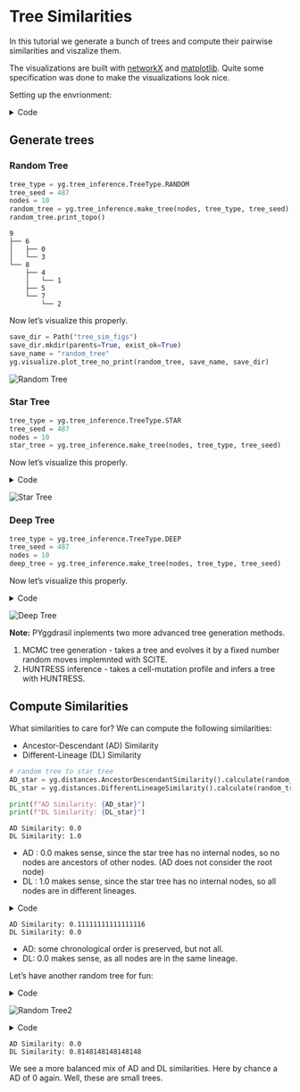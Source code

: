 # Tree Similarities

In this tutorial we generate a bunch of trees and compute their pairwise
similarities and viszalize them.

The visualizations are built with [networkX](https://networkx.org/) and
[matplotlib](https://matplotlib.org/). Quite some specification was done
to make the visualizations look nice.

Setting up the envrionment:

<details>
<summary>Code</summary>

``` python
## imports
import pyggdrasil as yg
from pathlib import Path
import matplotlib.pyplot as plt

# matplotlib inline
%matplotlib inline 
```

</details>

## Generate trees

### Random Tree

``` python
tree_type = yg.tree_inference.TreeType.RANDOM
tree_seed = 487
nodes = 10
random_tree = yg.tree_inference.make_tree(nodes, tree_type, tree_seed)
random_tree.print_topo()
```

    9
    ├── 6
    │   ├── 0
    │   └── 3
    └── 8
        ├── 4
        │   └── 1
        ├── 5
        └── 7
            └── 2

Now let’s visualize this properly.

``` python
save_dir = Path("tree_sim_figs")
save_dir.mkdir(parents=True, exist_ok=True)
save_name = "random_tree"
yg.visualize.plot_tree_no_print(random_tree, save_name, save_dir)
```

![Random Tree](../tree_sim_figs/random_tree.svg)

### Star Tree

``` python
tree_type = yg.tree_inference.TreeType.STAR
tree_seed = 487
nodes = 10
star_tree = yg.tree_inference.make_tree(nodes, tree_type, tree_seed)
```

Now let’s visualize this properly.

<details>
<summary>Code</summary>

``` python
save_name = "star_tree"
yg.visualize.plot_tree_no_print(star_tree, save_name, save_dir)
```

</details>

![Star Tree](../tree_sim_figs/star_tree.svg)

### Deep Tree

``` python
tree_type = yg.tree_inference.TreeType.DEEP
tree_seed = 487
nodes = 10
deep_tree = yg.tree_inference.make_tree(nodes, tree_type, tree_seed)
```

Now let’s visualize this properly.

<details>
<summary>Code</summary>

``` python
save_name = "deep_tree"
yg.visualize.plot_tree_no_print(deep_tree, save_name, save_dir)
```

</details>

![Deep Tree](../tree_sim_figs/deep_tree.svg)

**Note:** PYggdrasil inplements two more advanced tree generation
methods.

1.  MCMC tree generation - takes a tree and evolves it by a fixed number
    random moves implemnted with SCITE.
2.  HUNTRESS inference - takes a cell-mutation profile and infers a tree
    with HUNTRESS.

## Compute Similarities

What similarities to care for? We can compute the following
similarities:

- Ancestor-Descendant (AD) Similarity
- Different-Lineage (DL) Similarity

``` python
# random tree to star tree
AD_star = yg.distances.AncestorDescendantSimilarity().calculate(random_tree, star_tree)
DL_star = yg.distances.DifferentLineageSimilarity().calculate(random_tree, star_tree)

print(f"AD Similarity: {AD_star}")
print(f"DL Similarity: {DL_star}")
```

    AD Similarity: 0.0
    DL Similarity: 1.0

- AD : 0.0 makes sense, since the star tree has no internal nodes, so no
  nodes are ancestors of other nodes. (AD does not consider the root
  node)
- DL : 1.0 makes sense, since the star tree has no internal nodes, so
  all nodes are in different lineages.

<details>
<summary>Code</summary>

``` python
# random tree to deep tree
AD_deep = yg.distances.AncestorDescendantSimilarity().calculate(random_tree, deep_tree)
DL_deep = yg.distances.DifferentLineageSimilarity().calculate(random_tree, deep_tree)

print(f"AD Similarity: {AD_deep}")
print(f"DL Similarity: {DL_deep}")
```

</details>

    AD Similarity: 0.11111111111111116
    DL Similarity: 0.0

- AD: some chronological order is preserved, but not all.
- DL: 0.0 makes sense, as all nodes are in the same lineage.

Let’s have another random tree for fun:

<details>
<summary>Code</summary>

``` python
tree_type = yg.tree_inference.TreeType.RANDOM
tree_seed = 4897
nodes = 10
random_tree2 = yg.tree_inference.make_tree(nodes, tree_type, tree_seed)
save_name = "random_tree2"
yg.visualize.plot_tree_no_print(random_tree, save_name, save_dir)
```

</details>

![Random Tree2](../tree_sim_figs/random_tree2.svg)

<details>
<summary>Code</summary>

``` python
# random tree to another random tree
AD_random = yg.distances.AncestorDescendantSimilarity().calculate(random_tree, random_tree2)
DL_random = yg.distances.DifferentLineageSimilarity().calculate(random_tree, random_tree2)

print(f"AD Similarity: {AD_random}")
print(f"DL Similarity: {DL_random}")
```

</details>

    AD Similarity: 0.0
    DL Similarity: 0.8148148148148148

We see a more balanced mix of AD and DL similarities. Here by chance a
AD of 0 again. Well, these are small trees.
